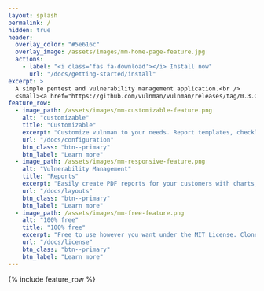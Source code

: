 ```yaml
---
layout: splash
permalink: /
hidden: true
header:
  overlay_color: "#5e616c"
  overlay_image: /assets/images/mm-home-page-feature.jpg
  actions:
    - label: "<i class='fas fa-download'></i> Install now"
      url: "/docs/getting-started/install"
excerpt: >
  A simple pentest and vulnerability management application.<br />
  <small><a href="https://github.com/vulnman/vulnman/releases/tag/0.3.0">Latest release v0.3.0</a></small>
feature_row:
  - image_path: /assets/images/mm-customizable-feature.png
    alt: "customizable"
    title: "Customizable"
    excerpt: "Customize vulnman to your needs. Report templates, checklists and vulnerability templates and more."
    url: "/docs/configuration"
    btn_class: "btn--primary"
    btn_label: "Learn more"
  - image_path: /assets/images/mm-responsive-feature.png
    alt: "Vulnerability Management"
    title: "Reports"
    excerpt: "Easily create PDF reports for your customers with charts, images and steps to reproduce a vulnerability."
    url: "/docs/layouts"
    btn_class: "btn--primary"
    btn_label: "Learn more"
  - image_path: /assets/images/mm-free-feature.png
    alt: "100% free"
    title: "100% free"
    excerpt: "Free to use however you want under the MIT License. Clone it, fork it, customize it... whatever!"
    url: "/docs/license"
    btn_class: "btn--primary"
    btn_label: "Learn more"
---
```


{% include feature_row %}
